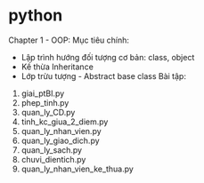 # python
Chapter 1 - OOP:
Mục tiêu chính:
- Lập trình hướng đối tượng cơ bản: class, object
- Kế thừa Inheritance
- Lớp trừu tượng - Abstract base class 
Bài tập:
1. giai_ptBI.py
2. phep_tinh.py
3. quan_ly_CD.py
4. tinh_kc_giua_2_diem.py
5. quan_ly_nhan_vien.py
6. quan_ly_giao_dich.py
7. quan_ly_sach.py
8. chuvi_dientich.py
9. quan_ly_nhan_vien_ke_thua.py
